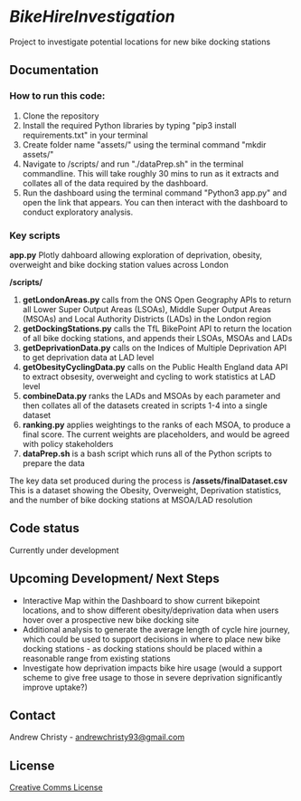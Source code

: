 # *BikeHireInvestigation*

Project to investigate potential locations for new bike docking stations

## Documentation
### How to run this code:
1. Clone the repository
2. Install the required Python libraries by typing "pip3 install requirements.txt" in your terminal
3. Create folder name "assets/" using the terminal command "mkdir assets/"
4. Navigate to /scripts/ and run "./dataPrep.sh" in the terminal commandline. This will take roughly 30 mins to run as it extracts and collates all of the data required by the dashboard.
5. Run the dashboard using the terminal command "Python3 app.py" and open the link that appears. You can then interact with the dashboard to conduct exploratory analysis.

### Key scripts

**app.py** Plotly dahboard allowing exploration of deprivation, obesity, overweight and bike docking station values across London

**/scripts/**
1. **getLondonAreas.py** calls from the ONS Open Geography APIs to return all Lower Super Output Areas (LSOAs), Middle Super Output Areas (MSOAs) and Local Authority Districts (LADs) in the London region
2. **getDockingStations.py** calls the TfL BikePoint API to return the location of all bike docking stations, and appends their LSOAs, MSOAs and LADs
3. **getDeprivationData.py** calls on the Indices of Multiple Deprivation API to get deprivation data at LAD level
4. **getObesityCyclingData.py** calls on the Public Health England data API to extract obsesity, overweight and cycling to work statistics at LAD level  
5. **combineData.py** ranks the LADs and MSOAs by each parameter and then collates all of the datasets created in scripts 1-4 into a single dataset
6. **ranking.py** applies weightings to the ranks of each MSOA, to produce a final score. The current weights are placeholders, and would be agreed with policy stakeholders
7. **dataPrep.sh** is a bash script which runs all of the Python scripts to prepare the data

 The key data set produced during the process is **/assets/finalDataset.csv** This is a dataset showing the Obesity, Overweight, Deprivation statistics, and the number of bike docking stations at MSOA/LAD resolution


## Code status

Currently under development


## Upcoming Development/ Next Steps

* Interactive Map within the Dashboard to show current bikepoint locations, and to show different obesity/deprivation data when users hover over a prospective new bike docking site
* Additional analysis to generate the average length of cycle hire journey, which could be used to support decisions in where to place new bike docking stations - as docking stations should be placed within a reasonable range from existing stations
* Investigate how deprivation impacts bike hire usage (would a support scheme to give free usage to those in severe deprivation significantly improve uptake?) 

## Contact

Andrew Christy - andrewchristy93@gmail.com

## License
[Creative Comms License](/LICENSE)




